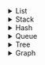 
<details>
  <summary>List</summary>
  
  ## List
  **순서를 가지고 일렬로 나열한 데이터의 모임**
  - 배열로 구현하면 데이터의 삽입 삭제에서 무조건 O(N), 링크드 리스트는 O(1)
  - 배열에선 인덱스로 특정노드르 바로 가져올 수 있지만, 링크드리스트는 순차탐색을 해야한다.
  - 탐색 또는 정렬을 자주하면 **배열**로, 추가/삭제가 많으면 **연결리스트**로
  
  ### 배열로 구현
  - 삽입, 삭제시 불리: O(N)
  - 메모리 효율 불리: 사용하지않는 메모리도 계속 예약해놔야해서
  - 인덱스탐색, 정렬시 유리: 인덱스로 노드 불러오는것이 O(1)이라서 유리
  
  ### Linked List로 구현
  - 삽입, 삭제시 유리: O(1) (노드를 알고 있다면)
  - 메모리 효율 유리: 사용하는 메모리만 예약
  - 탐색시 무조건 순차탐색이라 불리
  - 정렬시 불리
 
</details>
  

<details>
  <summary>Stack</summary>
  
  ## Stack
  **Last In First Out의 자료구조. 데이터를 위로쌓듯이올리고, 뺄때 위에서 뺀다.**
  
  - 배열이든, 연결리스트든 간단하게 구현 가능
  - 운영체제에서는.... 프로세스를 구성하는 4개 요소중 한 부분.
    - 어떤함수든 호출되는 순간 그 함수를 위한 stack frame이 할당됨.
    - 해당 함수가 종료될때, stack frame을 다 걷어내고 그 아래에 return값을 반환해서 자신을 호출한 함수에게 return값 전달
    - 그래프 탐색알고리즘인 DFS 구현시, 잘 사용되는 자료구조.
</details>

<details>
  <summary>Hash</summary>
  
  ## Hash
  **key 로 data를 O(1)에 찾는 자료구조. 사실 배열이라고 보면 된다.**
  
</details>
  
<details>
  <summary>Queue</summary>
  
  ## Queue
  ** First Input First Out의 자료구조 **
  
  - Enque, Deque 연산으로 데이터를 넣거나 뺀다.
  - 배열로구현시 Deque하게되면 앞에가 비어서 땡겨주는 연산을 하느라 O(N)이 될수있는데, 이때문에 배열로 구현할땐 원형 큐로 구현 한다.
  - Linked List로 구현하면 간단하게 구현 가능
  
## Priority Queue
**Queue의 일종인데, Deque시 순서상관없이 가장 높은 우선순위를 가진 노드가 빠져 나온다는 점이 다르다.**
  
  - 배열 혹은 링크드리스트로 구현(잘안쓰임)
    - 데이터의 추가, 삭제시 항상 정렬이 되어있어야 하기때문에 최소 O(NlogN) 시간복잡도 든다.
    
  - **힙트리** 자료구조로 구현(잘쓰임)
    - Enque: O(log N) 
      - 추가할땐 가장 말단노드에 추가한후 위로 올라가면서 heapify 해나간다
    - Deque: O(log N) 
      - 루트노드를 빼고, 말단노드를 루트노드로 바꾼후, 아래로 내려가며 heapify 한다.
</details>
  
<details>
  <summary>Tree</summary>
  
  ## Tree  
  **싸이클이 없는 그래프. 루트노드가 정의되어 있음.**
- 이진트리(Binary Tree)
  - 이진트리 종류
    - full binary tree: 모든 노드의 자식은 0개나 2개
    - perfect binary tree: 모든 리프노드의 높이가 같다.
    - complete binary tree: 위에서 아래로, 왼쪽에서 오른쪽으로 빠짐없이 채워져있는 트리.
  - 이진트리 순회방법
    - in-order  : 왼,나,오 (스택 or 재귀로 구현)
    - pre-order : 나,왼,오 (스택 or 재귀로 구현)
    - post-order: 왼,오,나 (스택 or 재귀로 구현)
    - level-order: BFS처럼, 레벨순서로 방문함(큐로 구현)
  - 이진 탐색 트리(Binary Search Tree, BST)
    - 이진트리의 일종으로, 특정 규칙에 따라 노드의 위치가 결정되는데, 그 규칙은 "왼쪽자식노드<=부모노드<=오른쪽자식노드" 임
    - 탐색/삽입/삭제 모두 O(log N)
    - AVL트리등을 사용하여 tree가 skew되는상황을 막지않으면, 탐색에 O(N)이 소요될 수도 있다.
  - AVL-tree(균형 이진 탐색 트리1)
    - binary tree
    - 규칙: "모든 노드에서 오른쪽 트리와 왼쪽 트리의 height차이가 1 이하"
    - 삽입/삭제를 할 때마다 균형이 안맞는것을 맞추기위해 트리의 일부를 왼쪽 혹은 오른쪽으로 회전시켜야 함
    - 균형은 아래의 Red-black tree보다 훨씬 잘 잡히지만, 그렇기 때문에 Red-black tree보다 삽입과 제거가 느리고 탐색자체는 빠르다. 그래서 보통 자가 균형 이진 탐색 트리가 필요한경우, Red-black tree 사용한다.
  - Red-black tree(균형 이진 탐색 트리2)
    - 이상적인 상황이든, 최악의 상황이든 상관없이 탐색/삽입/삭제 모두 시간복잡도 O(log N)이다. ~~궁극의 트리~~
    
  - 힙(Heap)
    - full binary tree(위에서아래로, 왼쪽에서오른쪽으로 빈틈없음)
    - 규칙: "부모노드가 자식노드보다 항상 값이 크다"
    - priority queue만들때 사용하는 자료구조
  
  - B-tree
    - ![B-tree](https://upload.wikimedia.org/wikipedia/commons/thumb/6/65/B-tree.svg/600px-B-tree.svg.png)
    - 데이터베이스와, 파일 시스템에서 널리 사용되는 트리 자료구조
    - 모든 노드에 있는 값들은 정렬되어 있는 상태이며, 각노드마다 order를 나타내는 숫자인 m개의 자식을 가질 수 있다.
    - 이 B-tree를 B-tree of order m 이라고 한다.
    - B-tree는 노드의 접근시간이 노드에서의연산시간에 비해 훨씬 길 경우, 다른 구현 방식에 비해 상당한 이점을 가지고 있다(?)
</details>

<details>
  <summary>Graph</summary>
  
  ## Graph
  **Vertex와 Edge로 구성되어 있는 자료구조**
  1. 그래프 탐색 알고리즘
    - BFS
    - DFS
    
  2. MST(Minimum Spanning Tree) 알고리즘
    - 모든 Vertex를 연결하는 최소비용을 구하는 방법
    - prim 알고리즘
    - kruskal 알고리즘
    
  3. Shortest Path
    - 특정 노드에서 나머지노드의 최소길이를 구하는 방법
    - 다익스트라 알고리즘
</details>


